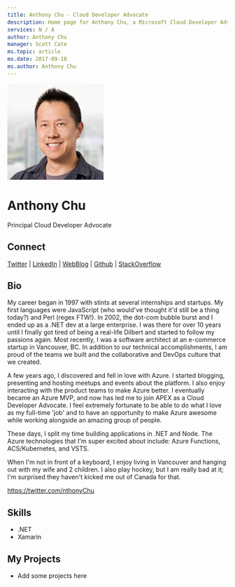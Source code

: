 ```yaml
---
title: Anthony Chu - Cloud Developer Advocate
description: Home page for Anthony Chu, a Microsoft Cloud Developer Advocate
services: N / A
author: Anthony Chu
manager: Scott Cate
ms.topic: article
ms.date: 2017-09-18
ms.author: Anthony Chu
---
```


![Image of Anthony Chu](media/profiles/anthony-chu.png)

# Anthony Chu

Principal Cloud Developer Advocate

## Connect
[Twitter](https://twitter.com/nthonyChu) | [LinkedIn](https://linkedin.com/in/chuanthony) | [WebBlog](http://anthonychu.ca/feed/rss/index.xml) | [Github](https://github.com/anthonychu) | [StackOverflow](https://stackoverflow.com/users/3199781/anthony-chu)

## Bio

My career began in 1997 with stints at several internships and startups. My first languages were JavaScript (who would've thought it'd still be a thing today?) and Perl (regex FTW!). In 2002, the dot-com bubble burst and I ended up as a .NET dev at a large enterprise. I was there for over 10 years until I finally got tired of being a real-life Dilbert and started to follow my passions again. Most recently, I was a software architect at an e-commerce startup in Vancouver, BC. In addition to our technical accomplishments, I am proud of the teams we built and the collaborative and DevOps culture that we created.

A few years ago, I discovered and fell in love with Azure. I started blogging, presenting and hosting meetups and events about the platform. I also enjoy interacting with the product teams to make Azure better. I eventually became an Azure MVP, and now has led me to join APEX as a Cloud Developer Advocate. I feel extremely fortunate to be able to do what I love as my full-time 'job' and to have an opportunity to make Azure awesome while working alongside an amazing group of people.

These days, I split my time building applications in .NET and Node. The Azure technologies that I'm super excited about include: Azure Functions, ACS/Kubernetes, and VSTS.

When I'm not in front of a keyboard, I enjoy living in Vancouver and hanging out with my wife and 2 children. I also play hockey, but I am really bad at it; I'm surprised they haven't kicked me out of Canada for that.

https://twitter.com/nthonyChu

## Skills

* .NET
* Xamarin


## My Projects

* Add some projects here
